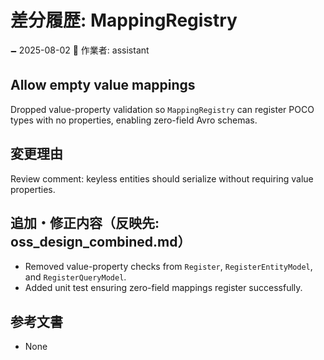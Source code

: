# 差分履歴: MappingRegistry

🗕 2025-08-02
🧐 作業者: assistant

## Allow empty value mappings
Dropped value-property validation so `MappingRegistry` can register POCO types with no properties, enabling zero-field Avro schemas.

## 変更理由
Review comment: keyless entities should serialize without requiring value properties.

## 追加・修正内容（反映先: oss_design_combined.md）
- Removed value-property checks from `Register`, `RegisterEntityModel`, and `RegisterQueryModel`.
- Added unit test ensuring zero-field mappings register successfully.

## 参考文書
- None
